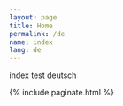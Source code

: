 ```yaml
---
layout: page
title: Home
permalink: /de
name: index
lang: de
---
```


index test deutsch

{% include paginate.html %}
